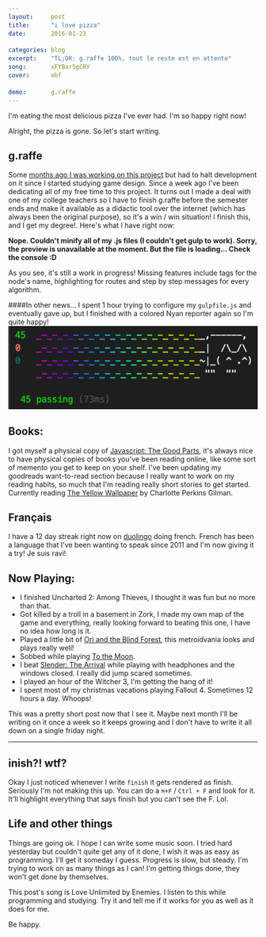 ```yaml
---
layout:     post
title:      "i love pizza"
date:       2016-01-23

categories: blog
excerpt:    "TL;DR: g.raffe 100%, tout le reste est en attente"
song:       xFYBar5gCRY
cover:      obf

demo:       g.raffe
---
```


I'm eating the most delicious pizza I've ever had. I'm so happy right now!

Alright, the pizza is gone. So let's start writing.

## g.raffe
Some [months ago I was working on this project](http://dancmj.github.io/blog/2015/07/21/month-7.html) but had to halt development on it since I started studying game design. Since a week ago I've been dedicating all of my free time to this project. It turns out I made a deal with one of my college teachers so I have to finish g.raffe before the semester ends and make it available as a didactic tool over the internet (which has always been the original purpose), so it's a win / win situation! I finish this, and I get my degree!. Here's what I have right now:

<!-- <div id="graffe-canvas"> </div> -->
**Nope. Couldn't minify all of my .js files (I couldn't get gulp to work). Sorry, the preview is unavailable at the moment. But the file is loading... Check the console :D**

As you see, it's still a work in progress! Missing features include tags for the node's name, highlighting for routes and step by step messages for every algorithm.

####In other news...
I spent 1 hour trying to configure my `gulpfile.js` and eventually gave up, but I finished with a colored Nyan reporter again so I'm quite happy!
![alt text](/assets/images/other/nyan.png "Color nyan!")

## Books:
I got myself a physical copy of [Javascript: The Good Parts](http://bdcampbell.net/javascript/book/javascript_the_good_parts.pdf), it's always nice to have physical copies of books you've been reading online, like some sort of memento you get to keep on your shelf. I've been updating my goodreads want-to-read section because I really want to work on my reading habits, so much that I'm reading really short stories to get started. Currently reading [The Yellow Wallpaper](https://www.goodreads.com/book/show/99300.The_Yellow_Wallpaper_and_Other_Stories) by Charlotte Perkins Gilman.

## Français
I have a 12 day streak right now on [duolingo](https://www.duolingo.com/) doing french. French has been a language that I've been wanting to speak since 2011 and I'm now giving it a try! Je suis ravi!

## Now Playing&#58;
* I finished Uncharted 2: Among Thieves, I thought it was fun but no more than that.
* Got killed by a troll in a basement in Zork, I made my own map of the game and everything, really looking forward to beating this one, I have no idea how long is it.
* Played a little bit of [Ori and the Blind Forest](http://store.steampowered.com/app/261570/), this metroidvania looks and plays really well!
* Sobbed while playing [To the Moon](http://store.steampowered.com/app/206440/).
* I beat [Slender: The Arrival](http://www.slenderarrival.com/) while playing with headphones and the windows closed. I really did jump scared sometimes.
* I played an hour of the Witcher 3, I'm getting the hang of it!
* I spent most of my christmas vacations playing Fallout 4. Sometimes 12 hours a day. Whoops!

This was a pretty short post now that I see it. Maybe next month I'll be writing on it once a week so it keeps growing and I don't have to write it all down on a single friday night.

--------------

## inish?! wtf?
Okay I just noticed whenever I write `finish` it gets rendered as finish. Seriously I'm not making this up. You can do a `⌘+F` / `Ctrl + F` and look for it. It'll highlight everything that says finish but you can't see the F. Lol.

## Life and other things
Things are going ok. I hope I can write some music soon. I tried hard yesterday but couldn't quite get any of it done, I wish it was as easy as programming. I'll get it someday I guess. Progress is slow, but steady. I'm trying to work on as many things as I can! I'm getting things done, they won't get done by themselves.

This post's song is Love Unlimited by Enemies. I listen to this while programming and studying. Try it and tell me if it works for you as well as it does for me.

Be happy.

